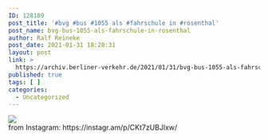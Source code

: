 ```yaml
---
ID: 128189
post_title: '#bvg #bus #1055 als #fahrschule in #rosenthal'
post_name: bvg-bus-1055-als-fahrschule-in-rosenthal
author: Ralf Reineke
post_date: 2021-01-31 18:28:31
layout: post
link: >
  https://archiv.berliner-verkehr.de/2021/01/31/bvg-bus-1055-als-fahrschule-in-rosenthal/
published: true
tags: [ ]
categories:
  - Uncategorized
---
```

<div><img src='https://scontent-iad3-1.cdninstagram.com/v/t51.29350-15/144345100_428285458513914_1846113237337375635_n.jpg?_nc_cat=100&ccb=2&_nc_sid=8ae9d6&_nc_ohc=W_LoimFSTpIAX8dYvzV&_nc_ht=scontent-iad3-1.cdninstagram.com&oh=246f818916edd6a0d6dae1d94cc13105&oe=603CAF4E' style='max-width:600px;' /><br/><div>from Instagram: https://instagr.am/p/CKt7zUBJlxw/</div></div>